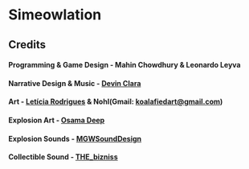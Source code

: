 # Simeowlation

## Credits

#### Programming & Game Design - Mahin Chowdhury & Leonardo Leyva

#### Narrative Design & Music - [Devin Clara](https://devinclara.itch.io/)

#### Art - [Letícia Rodrigues](https://www.behance.net/celestial_brushes/) & Nohl(Gmail: koalafiedart@gmail.com)

#### Explosion Art - [Osama Deep](https://assetstore.unity.com/packages/2d/textures-materials/2d-flat-explosion-66932)

#### Explosion Sounds - [MGWSoundDesign](https://assetstore.unity.com/packages/audio/sound-fx/grenade-sound-fx-147490)

#### Collectible Sound - [THE_bizniss](https://freesound.org/people/RunnerPack/sounds/87044/)

